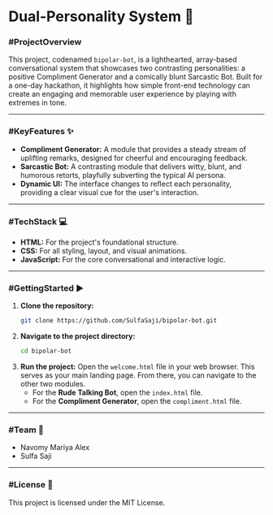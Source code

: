 # Dual-Personality System 🤖

### \#ProjectOverview

This project, codenamed `bipolar-bot`, is a lighthearted, array-based conversational system that showcases two contrasting personalities: a positive Compliment Generator and a comically blunt Sarcastic Bot. Built for a one-day hackathon, it highlights how simple front-end technology can create an engaging and memorable user experience by playing with extremes in tone.

-----

### \#KeyFeatures ✨

  * **Compliment Generator:** A module that provides a steady stream of uplifting remarks, designed for cheerful and encouraging feedback.
  * **Sarcastic Bot:** A contrasting module that delivers witty, blunt, and humorous retorts, playfully subverting the typical AI persona.
  * **Dynamic UI:** The interface changes to reflect each personality, providing a clear visual cue for the user's interaction.

-----

### \#TechStack 💻

  * **HTML:** For the project's foundational structure.
  * **CSS:** For all styling, layout, and visual animations.
  * **JavaScript:** For the core conversational and interactive logic.

-----

### \#GettingStarted ▶️

1.  **Clone the repository:**
    ```bash
    git clone https://github.com/SulfaSaji/bipolar-bot.git
    ```
2.  **Navigate to the project directory:**
    ```bash
    cd bipolar-bot
    ```
3.  **Run the project:** Open the `welcome.html` file in your web browser. This serves as your main landing page. From there, you can navigate to the other two modules.
      * For the **Rude Talking Bot**, open the `index.html` file.
      * For the **Compliment Generator**, open the `compliment.html` file.

-----

### \#Team 🤝

  * Navomy Mariya Alex
  * Sulfa Saji

-----

### \#License 📜

This project is licensed under the MIT License.
